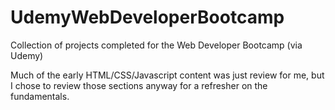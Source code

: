 # UdemyWebDeveloperBootcamp
Collection of projects completed for the Web Developer Bootcamp (via Udemy)

Much of the early HTML/CSS/Javascript content was just review for me, but I chose to review those sections anyway for a refresher on the fundamentals.
